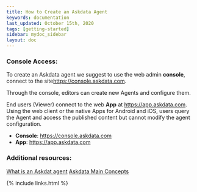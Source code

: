 ```yaml
---
title: How to Create an Askdata Agent
keywords: documentation
last_updated: October 15th, 2020
tags: [getting-started]
sidebar: mydoc_sidebar
layout: doc
---
```


### Console Access:

To create an Askdata agent we suggest to use the web admin **console**, connect to the site<https://console.askdata.com>.

Through the console, editors can create new Agents and configure them.  

End users (Viewer) connect to the web **App** at <https://app.askdata.com>. Using the web client or the native Apps for Android and iOS, users query the Agent and access the published content but cannot modify the agent configuration.  


* **Console**: <https://console.askdata.com>
* **App**: <https://app.askdata.com>

### Additional resources:

[What is an Askdat agent](/docs/what-is-an-askdata-agent)
[Askdata Main Concepts](/docs/main-concepts)

{% include links.html %}
